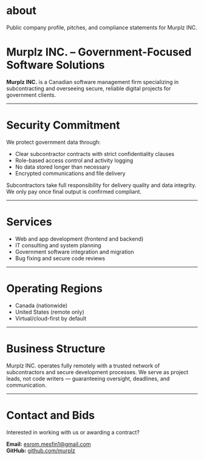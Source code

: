 # about
Public company profile, pitches, and compliance statements for Murplz INC.

# Murplz INC. – Government-Focused Software Solutions

**Murplz INC.** is a Canadian software management firm specializing in subcontracting and overseeing secure, reliable digital projects for government clients.

---

# Security Commitment

We protect government data through:
- Clear subcontractor contracts with strict confidentiality clauses
- Role-based access control and activity logging
- No data stored longer than necessary
- Encrypted communications and file delivery

Subcontractors take full responsibility for delivery quality and data integrity. We only pay once final output is confirmed compliant.

---

# Services

- Web and app development (frontend and backend)
- IT consulting and system planning
- Government software integration and migration
- Bug fixing and secure code reviews

---

# Operating Regions

- Canada (nationwide)
- United States (remote only)
- Virtual/cloud-first by default

---

# Business Structure

Murplz INC. operates fully remotely with a trusted network of subcontractors and secure development processes. We serve as project leads, not code writers — guaranteeing oversight, deadlines, and communication.

---

# Contact and Bids

Interested in working with us or awarding a contract?

**Email:** esrom.mesfin1@gmail.com  
**GitHub:** [github.com/murplz](https://github.com/murplz)
